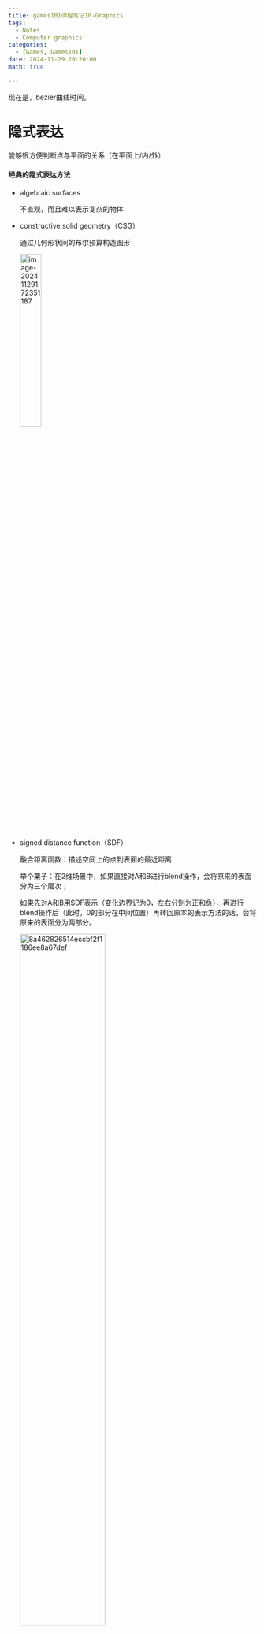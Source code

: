 ```yaml
---
title: games101课程笔记10-Graphics
tags: 
  - Notes
  - Computer graphics
categories: 
  - [Games, Games101]
date: 2024-11-29 20:20:00
math: true

---
```


现在是，bezier曲线时间。

<!-- more -->

# 隐式表达

能够很方便判断点与平面的关系（在平面上/内/外）

#### 经典的隐式表达方法

- algebraic surfaces

  不直观，而且难以表示复杂的物体

- constructive solid geometry（CSG）

  通过几何形状间的布尔预算构造图形

  <img src="https://pic-poivre.oss-cn-hangzhou.aliyuncs.com/pics/image-20241129172351187.png" alt="image-20241129172351187" style="width:30%;" />

- signed distance function（SDF）

  融合距离函数：描述空间上的点到表面的最近距离

  举个栗子：在2维场景中，如果直接对A和B进行blend操作，会将原来的表面分为三个层次；

  如果先对A和B用SDF表示（变化边界记为0，左右分别为正和负），再进行blend操作后（此时，0的部分在中间位置）再转回原本的表示方法的话，会将原来的表面分为两部分。

  <img src="https://pic-poivre.oss-cn-hangzhou.aliyuncs.com/pics/8a462826514eccbf2f1186ee8a67def.jpg" alt="8a462826514eccbf2f1186ee8a67def" style="width:60%;" />

- level set methods

  用一个表格来存储数据描述物体的方式。距离函数f(x)为0的位置就是物体的表面。

  应用于医学中的信息表示（CT，MRI，etc.），以及物理模拟中（模拟水花）

  <img src="https://pic-poivre.oss-cn-hangzhou.aliyuncs.com/pics/image-20241129172902797.png" alt="image-20241129172902797" style="zoom:50%;" />

- fractals（分形）

  常用于描述自然现象。

#### 优缺点

优点：

- 表示容易（例如可以仅使用函数说明）
- 容易查询某些关系（inside object, distance to surface）
- 容易求得射线与平面的交点
- 能够准确的表示一些简单的形状，不存在采样频率不够的问题
- 容易处理拓扑上的变化

缺点：

- 难以表示复杂的形状

# 显式表达

所有的点通过**直接给出**或者参数映射的方式给出

采样很方便，能够轻松判断点是否在平面上

#### 经典的显式表达方法

##### 点云

最简单的表达方式（通过点的坐标表示）

能够简单表示任意的几何形状

适用大型的数据集

经常被转换为多边形网格

但是在采样率较低的情况下不太好用

##### 多边形网格

存储顶点&几何形状（通常为三角形和四边形）

###### 几何处理方法

**Mesh subdivision（细分）**

讲到了两种细分方法，Loop Subdivision & Catmull-Clark Subdivision。

总的来说，引入了更多的几何形状，并使物体表面更平滑。

- Loop Subdivision（**只能处理**网格有且只由**三角形**组成的情况）

  主要可以分成两部分：

  - 将一个三角形分成四个

    <img src="https://pic-poivre.oss-cn-hangzhou.aliyuncs.com/pics/image-20241204012444286.png" alt="image-20241204012444286" style="width:30%;" />

  - 区分新/老顶点，并移动其位置

    - 对于新顶点

      找到顶点所在边的两个三角形，其位置由这两个有公共边三角形的四个顶点决定。

      <img src="https://pic-poivre.oss-cn-hangzhou.aliyuncs.com/pics/image-20241204012621309.png" alt="image-20241204012621309" style="width:50%;" />

    - 对于老顶点

      找到以老顶点为其中一个顶点的所有三角形。其位置由老顶点自己和其他的顶点决定

      <img src="https://pic-poivre.oss-cn-hangzhou.aliyuncs.com/pics/c595b333426f8d87080f5765aec40bf.jpg" alt="c595b333426f8d87080f5765aec40bf" style="width:70%;" />

- Catmull-Clark Subdivision（能够处理任何形状的网格）

  奇异点：度（degree）不为4的顶点（也就是连接边数不为4的顶点），在这里奇异点的个数和非四边形面的个数有关。

  步骤：

  - 每一条边取中点，每一个面取中点
  - 在每一个面中，将面的中点分别和边的中点连线

  <img src="https://pic-poivre.oss-cn-hangzhou.aliyuncs.com/pics/image-20241204013339035.png" alt="image-20241204013339035" style="width:80%;" />

**Mesh simplification**

可以对比纹理映射，但是处理网格简化问题有一定的难度（如何实现平滑的过渡？）

简化方法：边坍缩（edge collapsing），通过二次误差度量（quadric error metrics，点到相关联的边距离的平方和最小）的方法实现

<img src="https://pic-poivre.oss-cn-hangzhou.aliyuncs.com/pics/image-20241204013732745.png" alt="image-20241204013732745" style="width:70%;" />

步骤：

先对所有的顶点求二次误差度量值，使用贪心算法，从最小二次二叉度量结果的顶点开始坍缩；并且需要实时更新顶点对应的值（使用堆或者优先队列等数据结构实现）

**Mesh regularization（正则化）**

将三角形变为正三角形，便于渲染。

<img src="https://pic-poivre.oss-cn-hangzhou.aliyuncs.com/pics/image-20241204014044147.png" alt="image-20241204014044147" style="width:40%;" />

#### 曲线 & 曲面

##### Bézier Curves

曲线的绘制算法：de Casteljau Algorithm
$$
b^n(t)=\sum_{j=0}^{n}{b_jB_j^n(t)}
$$

$$
B^n_i(t)=\ \left(
 \begin{matrix}
   n \\
   t 
  \end{matrix}
  \right)t^i(1-t)^{n-i}
$$

###### 一些特性

- 曲线的起点和终点就是给出控制点的起点和终点

- 在有四个控制点的情况下（绘制三次贝塞尔曲线 cubic Bézier curves）

  b'(0) = 3(b1 - b0); b'(1) = 3(b3 - b2)

- 曲线在通过**仿射变换**后的结果是和重新根据仿射变换后的控制点生成的结果是一致的！

  故，只需要将控制点应用变换重新生成即可！

  但是，**投影变换并不适用**。

- 凸包性（convex hull property）

  生成的曲线在控制点围成的凸多边形内

##### Piecewise Bézier Curves

将多段的Bézier curves连接起来，一般是cubic Bézier curves（也就是控制点为四个的情况）。

###### C0连续

两段贝塞尔曲线连接在一起（一个控制点是相同的）

<img src="https://pic-poivre.oss-cn-hangzhou.aliyuncs.com/pics/image-20241130014239766.png" alt="image-20241130014239766" style="width:40%;" />

###### C1连续

两段贝塞尔曲线是平滑连接的（连接处控制点附近一阶导连续）

需要满足：

① 方向相反；②共线；③等距；

<img src="https://pic-poivre.oss-cn-hangzhou.aliyuncs.com/pics/image-20241130014348890.png" alt="image-20241130014348890" style="width:40%;" />

###### B-splines

B样条，具有局部性的性质，在移动某一个控制点时，只影响曲线的一部分而不是影响全局。

###### Bézier surfaces

插值（u, v）两个方向上的贝塞尔曲线，形成曲面。
